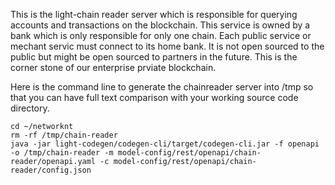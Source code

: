 This is the light-chain reader server which is responsible for querying accounts and transactions on the blockchain. This service is owned by a bank which is only responsible for only one chain. Each public service or mechant servic must connect to its home bank. It is not open sourced to the public but might be open sourced to partners in the future. This is the corner stone of our enterprise prviate blockchain. 

Here is the command line to generate the chainreader server into /tmp so that you can have full text comparison with your working source code directory.

```
cd ~/networknt
rm -rf /tmp/chain-reader
java -jar light-codegen/codegen-cli/target/codegen-cli.jar -f openapi -o /tmp/chain-reader -m model-config/rest/openapi/chain-reader/openapi.yaml -c model-config/rest/openapi/chain-reader/config.json
```


